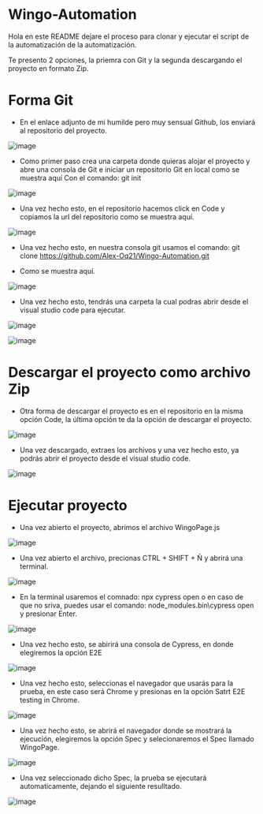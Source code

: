 # Wingo-Automation
Hola en este README dejare el proceso para clonar y ejecutar el script de la automatización de la automatización.

Te presento 2 opciones, la priemra con Git y la segunda descargando el proyecto en formato Zip.

# Forma Git

- En el enlace adjunto de mi humilde pero muy sensual Github, los enviará al repositorio del proyecto.

![image](https://user-images.githubusercontent.com/63822421/193386341-2815b539-c1dc-4fd4-8606-dcf19c65bf97.png)

- Como primer paso crea una carpeta donde quieras alojar el proyecto y abre una consola de Git e iniciar un repositorio Git en local como se muestra aquí
Con el comando: git init

![image](https://user-images.githubusercontent.com/63822421/193386500-f43aaebb-0617-496e-967b-252308b95334.png)

- Una vez hecho esto, en el repositorio hacemos click en Code y copiamos la url del repositorio como se muestra aquí.

![image](https://user-images.githubusercontent.com/63822421/193386583-10d79246-beb4-4ae8-a591-295e1fee09e7.png)

- Una vez hecho esto, en nuestra consola git usamos el comando: git clone https://github.com/Alex-Oq21/Wingo-Automation.git

- Como se muestra aquí.

![image](https://user-images.githubusercontent.com/63822421/193386650-579886da-ac01-4365-8cc0-a9a67934c0d3.png)


- Una vez hecho esto, tendrás una carpeta la cual podras abrir desde el visual studio code para ejecutar.

![image](https://user-images.githubusercontent.com/63822421/193386694-3cb009f9-7e0c-476f-939a-da1fbd80b0d3.png)

![image](https://user-images.githubusercontent.com/63822421/193386709-44d27541-b048-4a28-93e0-7e8b33783a02.png)

# Descargar el proyecto como archivo Zip

- Otra forma de descargar el proyecto es en el repositorio en la misma opción Code, la última opción te da la opción de descargar el proyecto.

![image](https://user-images.githubusercontent.com/63822421/193386833-366f5e8a-f7de-47a2-8cc1-30b87e000c2f.png)

- Una vez descargado, extraes los archivos y una vez hecho esto, ya podrás abrir el proyecto desde el visual studio code.

![image](https://user-images.githubusercontent.com/63822421/193387995-1fd44946-7485-46b0-b819-3a85ddfc06c7.png)

# Ejecutar proyecto

- Una vez abierto el proyecto, abrimos el archivo WingoPage.js

![image](https://user-images.githubusercontent.com/63822421/193391891-770d0210-f110-404a-ae24-e85fbec8eea2.png)

- Una vez abierto el archivo, precionas CTRL + SHIFT + Ñ y abrirá una terminal.

![image](https://user-images.githubusercontent.com/63822421/193392177-e4734b46-8ec9-4612-a045-57752f09289d.png)

- En la terminal usaremos el comnado: npx cypress open o en caso de que no sriva, puedes usar el comando: node_modules\.bin\cypress open y presionar Enter.

![image](https://user-images.githubusercontent.com/63822421/193392270-b2961417-1380-4e9d-86eb-985634d4cc95.png)

- Una vez hecho esto, se abirirá una consola de Cypress, en donde elegiremos la opción E2E 

![image](https://user-images.githubusercontent.com/63822421/193392326-984aa39c-f1aa-4e61-a6f6-0dbbd7b7950e.png)

- Una vez hecho esto, seleccionas el navegador que usarás para la prueba, en este caso será Chrome y presionas en la opción Satrt E2E testing in Chrome.

![image](https://user-images.githubusercontent.com/63822421/193392350-5ea07cd1-7c0a-4968-b295-54b11e98c03c.png)

- Una vez hecho esto, se abrirá el navegador donde se mostrará la ejecución, elegiremos la opción Spec y selecionaremos el Spec llamado WingoPage.

![image](https://user-images.githubusercontent.com/63822421/193392469-50d44445-6ffd-4a6b-981f-81cfd79c073c.png)

- Una vez seleccionado dicho Spec, la prueba se ejecutará automaticamente, dejando el siguiente resulltado.

![image](https://user-images.githubusercontent.com/63822421/193392521-39f576c3-5fec-442f-8067-dc65381a214c.png)




